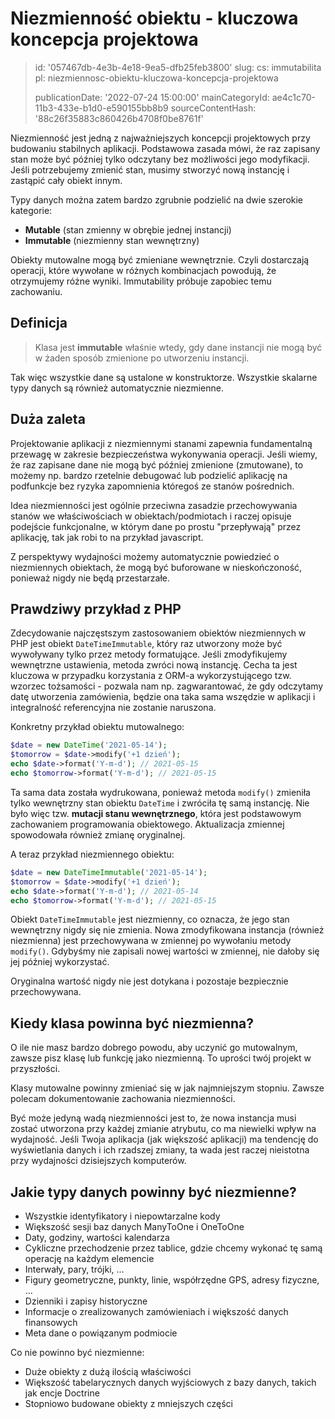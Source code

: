 Niezmienność obiektu - kluczowa koncepcja projektowa
====================================================

> id: '057467db-4e3b-4e18-9ea5-dfb25feb3800'
> slug:
> 	cs: immutabilita
> 	pl: niezmiennosc-obiektu-kluczowa-koncepcja-projektowa
> 
> publicationDate: '2022-07-24 15:00:00'
> mainCategoryId: ae4c1c70-11b3-433e-b1d0-e590155bb8b9
> sourceContentHash: '88c26f35883c860426b4708f0be8761f'

Niezmienność jest jedną z najważniejszych koncepcji projektowych przy budowaniu stabilnych aplikacji. Podstawowa zasada mówi, że raz zapisany stan może być później tylko odczytany bez możliwości jego modyfikacji. Jeśli potrzebujemy zmienić stan, musimy stworzyć nową instancję i zastąpić cały obiekt innym.

Typy danych można zatem bardzo zgrubnie podzielić na dwie szerokie kategorie:

- **Mutable** (stan zmienny w obrębie jednej instancji)
- **Immutable** (niezmienny stan wewnętrzny)

Obiekty mutowalne mogą być zmieniane wewnętrznie. Czyli dostarczają operacji, które wywołane w różnych kombinacjach powodują, że otrzymujemy różne wyniki. Immutability próbuje zapobiec temu zachowaniu.

Definicja
--------

> Klasa jest **immutable** właśnie wtedy, gdy dane instancji nie mogą być w żaden sposób zmienione po utworzeniu instancji.

Tak więc wszystkie dane są ustalone w konstruktorze. Wszystkie skalarne typy danych są również automatycznie niezmienne.

Duża zaleta
--------------

Projektowanie aplikacji z niezmiennymi stanami zapewnia fundamentalną przewagę w zakresie bezpieczeństwa wykonywania operacji. Jeśli wiemy, że raz zapisane dane nie mogą być później zmienione (zmutowane), to możemy np. bardzo rzetelnie debugować lub podzielić aplikację na podfunkcje bez ryzyka zapomnienia któregoś ze stanów pośrednich.

Idea niezmienności jest ogólnie przeciwna zasadzie przechowywania stanów we właściwościach w obiektach/podmiotach i raczej opisuje podejście funkcjonalne, w którym dane po prostu "przepływają" przez aplikację, tak jak robi to na przykład javascript.

Z perspektywy wydajności możemy automatycznie powiedzieć o niezmiennych obiektach, że mogą być buforowane w nieskończoność, ponieważ nigdy nie będą przestarzałe.

Prawdziwy przykład z PHP
--------------------

Zdecydowanie najczęstszym zastosowaniem obiektów niezmiennych w PHP jest obiekt `DateTimeImmutable`, który raz utworzony może być wywoływany tylko przez metody formatujące. Jeśli zmodyfikujemy wewnętrzne ustawienia, metoda zwróci nową instancję. Cecha ta jest kluczowa w przypadku korzystania z ORM-a wykorzystującego tzw. wzorzec tożsamości - pozwala nam np. zagwarantować, że gdy odczytamy datę utworzenia zamówienia, będzie ona taka sama wszędzie w aplikacji i integralność referencyjna nie zostanie naruszona.

Konkretny przykład obiektu mutowalnego:

```php
$date = new DateTime('2021-05-14');
$tomorrow = $date->modify('+1 dzień');
echo $date->format('Y-m-d'); // 2021-05-15
echo $tomorrow->format('Y-m-d'); // 2021-05-15
```

Ta sama data została wydrukowana, ponieważ metoda `modify()` zmieniła tylko wewnętrzny stan obiektu `DateTime` i zwróciła tę samą instancję. Nie było więc tzw. **mutacji stanu wewnętrznego**, która jest podstawowym zachowaniem programowania obiektowego. Aktualizacja zmiennej spowodowała również zmianę oryginalnej.

A teraz przykład niezmiennego obiektu:

```php
$date = new DateTimeImmutable('2021-05-14');
$tomorrow = $date->modify('+1 dzień');
echo $date->format('Y-m-d'); // 2021-05-14
echo $tomorrow->format('Y-m-d'); // 2021-05-15
```

Obiekt `DateTimeImmutable` jest niezmienny, co oznacza, że jego stan wewnętrzny nigdy się nie zmienia. Nowa zmodyfikowana instancja (również niezmienna) jest przechowywana w zmiennej po wywołaniu metody `modify()`. Gdybyśmy nie zapisali nowej wartości w zmiennej, nie dałoby się jej później wykorzystać.

Oryginalna wartość nigdy nie jest dotykana i pozostaje bezpiecznie przechowywana.

Kiedy klasa powinna być niezmienna?
---------------------------

O ile nie masz bardzo dobrego powodu, aby uczynić go mutowalnym, zawsze pisz klasę lub funkcję jako niezmienną. To uprości twój projekt w przyszłości.

Klasy mutowalne powinny zmieniać się w jak najmniejszym stopniu. Zawsze polecam dokumentowanie zachowania niezmienności.

Być może jedyną wadą niezmienności jest to, że nowa instancja musi zostać utworzona przy każdej zmianie atrybutu, co ma niewielki wpływ na wydajność. Jeśli Twoja aplikacja (jak większość aplikacji) ma tendencję do wyświetlania danych i ich rzadszej zmiany, ta wada jest raczej nieistotna przy wydajności dzisiejszych komputerów.

Jakie typy danych powinny być niezmienne?
------------------------------------

- Wszystkie identyfikatory i niepowtarzalne kody
- Większość sesji baz danych ManyToOne i OneToOne
- Daty, godziny, wartości kalendarza
- Cykliczne przechodzenie przez tablice, gdzie chcemy wykonać tę samą operację na każdym elemencie
- Interwały, pary, trójki, ...
- Figury geometryczne, punkty, linie, współrzędne GPS, adresy fizyczne, ...
- Dzienniki i zapisy historyczne
- Informacje o zrealizowanych zamówieniach i większość danych finansowych
- Meta dane o powiązanym podmiocie

Co nie powinno być niezmienne:

- Duże obiekty z dużą ilością właściwości
- Większość tabelarycznych danych wyjściowych z bazy danych, takich jak encje Doctrine
- Stopniowo budowane obiekty z mniejszych części
